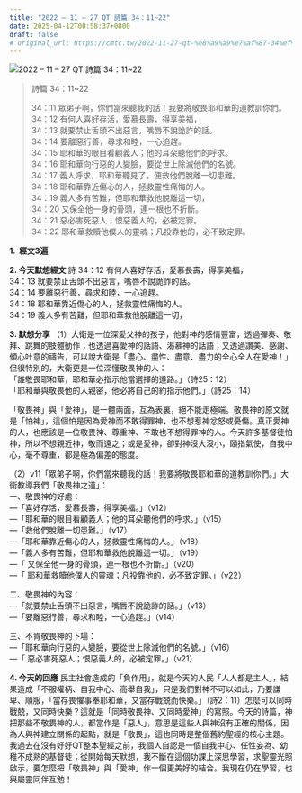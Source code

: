 ```yaml
---
title: "2022 – 11 – 27 QT 詩篇 34：11~22"
date: 2025-04-12T00:58:37+0800
draft: false
# original_url: https://cmtc.tw/2022-11-27-qt-%e8%a9%a9%e7%af%87-34%ef%bc%9a1122
---
```


![2022 – 11 – 27 QT 詩篇 34：11\~22](/images/qt.jpg  "2022 – 11 – 27 QT 詩篇 34：11\~22")

> 詩篇 34：11\~22
>
> 34：11 眾弟子啊，你們當來聽我的話！我要將敬畏耶和華的道教訓你們。  
> 34：12 有何人喜好存活，愛慕長壽，得享美福，  
> 34：13 就要禁止舌頭不出惡言，嘴唇不說詭詐的話。  
> 34：14 要離惡行善，尋求和睦，一心追趕。  
> 34：15 耶和華的眼目看顧義人；他的耳朵聽他們的呼求。  
> 34：16 耶和華向行惡的人變臉，要從世上除滅他們的名號。  
> 34：17 義人呼求，耶和華聽見了，便救他們脫離一切患難。  
> 34：18 耶和華靠近傷心的人，拯救靈性痛悔的人。  
> 34：19 義人多有苦難，但耶和華救他脫離這一切，  
> 34：20 又保全他一身的骨頭，連一根也不折斷。  
> 34：21 惡必害死惡人；恨惡義人的，必被定罪。  
> 34：22 耶和華救贖他僕人的靈魂；凡投靠他的，必不致定罪。

**1.  經文3遍**

**2. 今天默想經文**
詩 34：12 有何人喜好存活，愛慕長壽，得享美福，  
34：13 就要禁止舌頭不出惡言，嘴唇不說詭詐的話。  
34：14 要離惡行善，尋求和睦，一心追趕。  
34：18 耶和華靠近傷心的人，拯救靈性痛悔的人。  
34：19 義人多有苦難，但耶和華救他脫離這一切，

**3. 默想分享**
（1）大衛是一位深愛父神的孩子，他對神的感情豐富，透過彈奏、敬拜、跳舞的肢體動作；也透過喜愛神的話語、渴慕神的話語；又透過讚美、感謝、傾心吐意的禱告，可以說大衛是「盡心、盡性、盡意、盡力的全心全人在愛神！」但很特別的，大衛更是一位深懂敬畏神的人：  
「誰敬畏耶和華，耶和華必指示他當選擇的道路。」（詩25：12）  
「耶和華與敬畏他的人親密，他必將自己的約指示他們。」（詩25：14）

「敬畏神」與「愛神」，是一體兩面，互為表裏，絕不能走極端。敬畏神的原文就是「怕神」，這個怕是因為愛神而不敢得罪神，也不想惹神忿怒或憂傷。真正愛神的人，也應該是一位敬畏神、尊重神、不敢也不想得罪神的人。今天許多基督徒怕神，所以不想親近神，敬而遠之；或是愛神，卻對神沒大沒小，頤指氣使，自我中心，毫不尊重，都是極為偏差的態度。

（2）v11「眾弟子啊，你們當來聽我的話！我要將敬畏耶和華的道教訓你們。」大衛教導我們「敬畏神之道」：  
一、敬畏神的好處：  
—「喜好存活，愛慕長壽，得享美福。」（v12）  
—「耶和華的眼目看顧義人；他的耳朵聽他們的呼求。」（v15）  
—「救他們脫離一切患難。」（v17）  
—「耶和華靠近傷心的人，拯救靈性痛悔的人。」（v18）  
—「義人多有苦難，但耶和華救他脫離這一切。」（v19）  
—「 又保全他一身的骨頭，連一根也不折斷。」（v20）  
—「 耶和華救贖他僕人的靈魂；凡投靠他的，必不致定罪。」（v22）

二、敬畏神的內容：  
—「就要禁止舌頭不出惡言，嘴唇不說詭詐的話。」（v13）  
—「要離惡行善，尋求和睦，一心追趕。」（v14）

三、不肯敬畏神的下場：  
—「耶和華向行惡的人變臉，要從世上除滅他們的名號。」（v16）  
—「 惡必害死惡人；恨惡義人的，必被定罪。」（v21）

**4. 今天的回應**
民主社會造成的「負作用」，就是今天的人民「人人都是主人」，結果造成「不服權柄、自我中心、高舉自我」，只是我們對神不可以如此，乃要謙卑、順服，「當存畏懼事奉耶和華，又當存戰兢而快樂。」（詩2：11）怎麼可以同時戰兢，又同時快樂？這就是「同時敬畏神、又同時愛神」的寫照。今天的詩篇，神把那些不敬畏神的人，都當作是「惡人」，意思是這些人與神沒有正確的關係，因為人與神建立關係的起點，就是「敬畏」，這也同時是整個舊約聖經的核心主題。我過去在沒有好好QT整本聖經之前，我個人自認是一個自我中心、任性妄為、幼稚不成熟的基督徒；從開始每天默想，我不斷在這個功課上深思學習，求聖靈光照啟示，要怎麼把「敬畏神」與「愛神」作一個更美好的結合。我現在仍在學習，也與屬靈同伴互勉！
